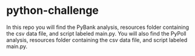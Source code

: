 # python-challenge
In this repo you will find the PyBank analysis, resources folder containing the csv data file, and script labeled main.py. 
You will also find the PyPoll analysis, resources folder containing the csv data file, and script labeled main.py.

